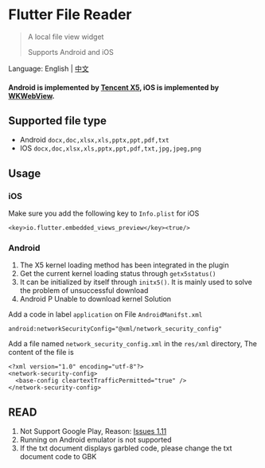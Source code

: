 # Flutter File Reader

> A local file view widget
>
> Supports Android and iOS

Language: English | [中文](README-ZH.md)

#### Android is implemented by [Tencent X5](https://x5.tencent.com/docs/index.html), iOS is implemented by [WKWebView](https://developer.apple.com/documentation/webkit/wkwebview).

## Supported file type
* Android `docx,doc,xlsx,xls,pptx,ppt,pdf,txt`
* IOS `docx,doc,xlsx,xls,pptx,ppt,pdf,txt,jpg,jpeg,png`

## Usage
### iOS
Make sure you add the following key to `Info.plist` for iOS
```
<key>io.flutter.embedded_views_preview</key><true/>
```
### Android
1. The X5 kernel loading method has been integrated in the plugin
2. Get the current kernel loading status through `getx5status()`
3. It can be initialized by itself through `initx5()`. It is mainly used to solve the problem of unsuccessful download
4. Android P Unable to download kernel Solution

Add a code in label `application` on File `AndroidManifst.xml`
```
android:networkSecurityConfig="@xml/network_security_config"
```
Add a file named `network_security_config.xml` in the `res/xml` directory, The content of the file is
```
<?xml version="1.0" encoding="utf-8"?>
<network-security-config>
  <base-config cleartextTrafficPermitted="true" />
</network-security-config>
```

## READ
1. Not Support Google Play, Reason: [Issues 1.11](https://x5.tencent.com/docs/questions.html)
2. Running on Android emulator is not supported
3. If the txt document displays garbled code, please change the txt document code to GBK